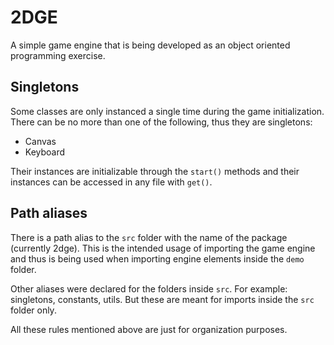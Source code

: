 # 2DGE

A simple game engine that is being developed as an object oriented programming exercise.

## Singletons

Some classes are only instanced a single time during the game initialization. There can be no more than one of the following, thus they are singletons:

- Canvas
- Keyboard

Their instances are initializable through the `start()` methods and their instances can be accessed in any file with `get()`.

## Path aliases

There is a path alias to the `src` folder with the name of the package (currently 2dge). This is the intended usage of importing the game engine and thus is being used when importing engine elements inside the `demo` folder.

Other aliases were declared for the folders inside `src`. For example: singletons, constants, utils. But these are meant for imports inside the `src` folder only.

All these rules mentioned above are just for organization purposes.
